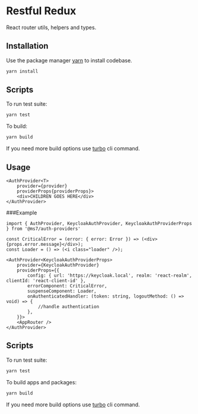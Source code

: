 # Restful Redux

React router utils, helpers and types.

## Installation

Use the package manager [yarn](https://classic.yarnpkg.com/en/docs/install#debian-stable) to install codebase.

```bash
yarn install
```

## Scripts

To run test suite:
```bash
yarn test
```

To build:
```bash
yarn build
```

If you need more build options use [turbo](https://turborepo.org/docs/core-concepts/filtering) cli command.

## Usage

```tsx
<AuthProvider<T>
    provider={provider}
    providerProps{providerProps}>
    <div>CHILDREN GOES HERE</div>
</AuthProvider>
```

###Example

```tsx
import { AuthProvider, KeycloakAuthProvider, KeycloakAuthProviderProps } from '@ms7/auth-providers'

const CriticalError = (error: { error: Error }) => (<div>{props.error.message}</div>);
const Loader = () => (<i class="loader" />);

<AuthProvider<KeycloakAuthProviderProps>
    provider={KeycloakAuthProvider}
    providerProps={{
        config: { url: 'https://keycloak.local', realm: 'react-realm', clientId: 'react-client-id' },
        errorComponent: CriticalError,
        suspenseComponent: Loader,
        onAuthenticatedHandler: (token: string, logoutMethod: () => void) => {
            //handle authentication
        },
    }}>
    <AppRouter />
</AuthProvider>
```

## Scripts

To run test suite:
```bash
yarn test
```

To build apps and packages:
```bash
yarn build
```

If you need more build options use [turbo](https://turborepo.org/docs/core-concepts/filtering) cli command.
